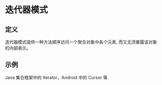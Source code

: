 # 迭代器模式

## 定义

迭代器模式提供一种方法顺序访问一个聚合对象中各个元素, 而又无须暴露该对象的内部表示。

## 示例

Java 集合框架中的 Iterator，Android 中的 Cursor 等